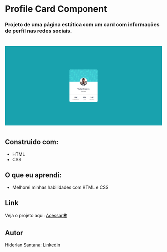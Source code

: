 # Profile Card Component

### Projeto de uma página estática com um card com informações de perfil nas redes sociais.

#

![](./Assets/images/profile-card-component.png)


#
## Construido com:
- HTML
- CSS


## O que eu aprendi:
- Melhorei minhas habilidades com HTML e CSS

## Link

Veja o projeto aqui: [Acessar🌍]() 

## Autor

Hiderlan Santana: [Linkedin](https://www.linkedin.com/in/hiderlan-santana/)
